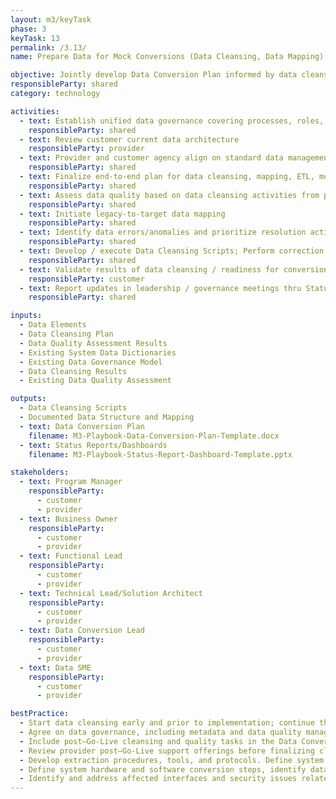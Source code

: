 ```yaml
---
layout: m3/keyTask
phase: 3
keyTask: 13
permalink: /3.13/
name: Prepare Data for Mock Conversions (Data Cleansing, Data Mapping)

objective: Jointly develop Data Conversion Plan informed by data cleansing; execute plan to address potential conversion issues.
responsibleParty: shared
category: technology

activities: 
  - text: Establish unified data governance covering processes, roles, responsibilities, standards for cleansing and mapping
    responsibleParty: shared
  - text: Review customer current data architecture
    responsibleParty: provider
  - text: Provider and customer agency align on standard data management practices
    responsibleParty: shared
  - text: Finalize end-to-end plan for data cleansing, mapping, ETL, mock conversion, conversion, & validation.
    responsibleParty: shared
  - text: Assess data quality based on data cleansing activities from prior phase against defined criteria
    responsibleParty: shared
  - text: Initiate legacy-to-target data mapping 
    responsibleParty: shared
  - text: Identify data errors/anomalies and prioritize resolution activities
    responsibleParty: shared
  - text: Develop / execute Data Cleansing Scripts; Perform correction / updating, manually if needed
    responsibleParty: shared
  - text: Validate results of data cleansing / readiness for conversion based on data quality criteria and metrics
    responsibleParty: customer
  - text: Report updates in leadership / governance meetings thru Status Reports/Dashboards
    responsibleParty: shared

inputs:
  - Data Elements
  - Data Cleansing Plan
  - Data Quality Assessment Results
  - Existing System Data Dictionaries
  - Existing Data Governance Model
  - Data Cleansing Results
  - Existing Data Quality Assessment

outputs:
  - Data Cleansing Scripts
  - Documented Data Structure and Mapping 
  - text: Data Conversion Plan 
    filename: M3-Playbook-Data-Conversion-Plan-Template.docx
  - text: Status Reports/Dashboards
    filename: M3-Playbook-Status-Report-Dashboard-Template.pptx

stakeholders:
  - text: Program Manager
    responsibleParty:
      - customer
      - provider
  - text: Business Owner
    responsibleParty:
      - customer
      - provider
  - text: Functional Lead
    responsibleParty:
      - customer
      - provider
  - text: Technical Lead/Solution Architect
    responsibleParty:
      - customer
      - provider
  - text: Data Conversion Lead
    responsibleParty:
      - customer
      - provider
  - text: Data SME
    responsibleParty:
      - customer
      - provider

bestPractice:
  - Start data cleansing early and prior to implementation; continue throughout to ensure readiness
  - Agree on data governance, including metadata and data quality management
  - Include post–Go-Live cleansing and quality tasks in the Data Conversion Plan’s strategy, schedule, and resourcing
  - Review provider post–Go-Live support offerings before finalizing cleansing metrics
  - Develop extraction procedures, tools, and protocols. Define system structure, major components, and type of conversion effort.
  - Define system hardware and software conversion steps, identify data and preparation requirements, establish data quality assurance controls for conversion.
  - Identify and address affected interfaces and security issues related to conversion efforts.
---
```

